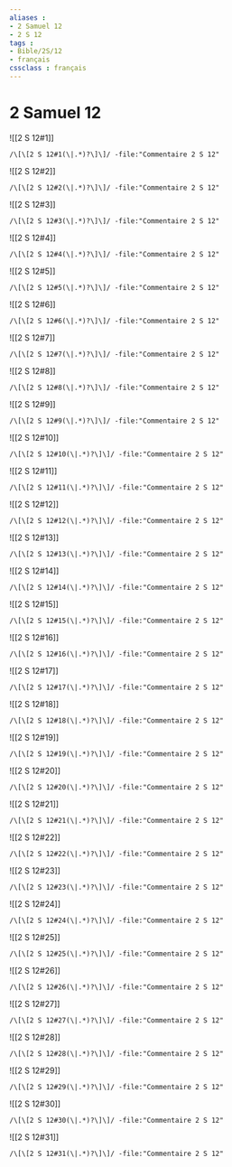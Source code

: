 ```yaml
---
aliases : 
- 2 Samuel 12
- 2 S 12
tags : 
- Bible/2S/12
- français
cssclass : français
---
```


# 2 Samuel 12

![[2 S 12#1]]

```query
/\[\[2 S 12#1(\|.*)?\]\]/ -file:"Commentaire 2 S 12"
```

![[2 S 12#2]]

```query
/\[\[2 S 12#2(\|.*)?\]\]/ -file:"Commentaire 2 S 12"
```

![[2 S 12#3]]

```query
/\[\[2 S 12#3(\|.*)?\]\]/ -file:"Commentaire 2 S 12"
```

![[2 S 12#4]]

```query
/\[\[2 S 12#4(\|.*)?\]\]/ -file:"Commentaire 2 S 12"
```

![[2 S 12#5]]

```query
/\[\[2 S 12#5(\|.*)?\]\]/ -file:"Commentaire 2 S 12"
```

![[2 S 12#6]]

```query
/\[\[2 S 12#6(\|.*)?\]\]/ -file:"Commentaire 2 S 12"
```

![[2 S 12#7]]

```query
/\[\[2 S 12#7(\|.*)?\]\]/ -file:"Commentaire 2 S 12"
```

![[2 S 12#8]]

```query
/\[\[2 S 12#8(\|.*)?\]\]/ -file:"Commentaire 2 S 12"
```

![[2 S 12#9]]

```query
/\[\[2 S 12#9(\|.*)?\]\]/ -file:"Commentaire 2 S 12"
```

![[2 S 12#10]]

```query
/\[\[2 S 12#10(\|.*)?\]\]/ -file:"Commentaire 2 S 12"
```

![[2 S 12#11]]

```query
/\[\[2 S 12#11(\|.*)?\]\]/ -file:"Commentaire 2 S 12"
```

![[2 S 12#12]]

```query
/\[\[2 S 12#12(\|.*)?\]\]/ -file:"Commentaire 2 S 12"
```

![[2 S 12#13]]

```query
/\[\[2 S 12#13(\|.*)?\]\]/ -file:"Commentaire 2 S 12"
```

![[2 S 12#14]]

```query
/\[\[2 S 12#14(\|.*)?\]\]/ -file:"Commentaire 2 S 12"
```

![[2 S 12#15]]

```query
/\[\[2 S 12#15(\|.*)?\]\]/ -file:"Commentaire 2 S 12"
```

![[2 S 12#16]]

```query
/\[\[2 S 12#16(\|.*)?\]\]/ -file:"Commentaire 2 S 12"
```

![[2 S 12#17]]

```query
/\[\[2 S 12#17(\|.*)?\]\]/ -file:"Commentaire 2 S 12"
```

![[2 S 12#18]]

```query
/\[\[2 S 12#18(\|.*)?\]\]/ -file:"Commentaire 2 S 12"
```

![[2 S 12#19]]

```query
/\[\[2 S 12#19(\|.*)?\]\]/ -file:"Commentaire 2 S 12"
```

![[2 S 12#20]]

```query
/\[\[2 S 12#20(\|.*)?\]\]/ -file:"Commentaire 2 S 12"
```

![[2 S 12#21]]

```query
/\[\[2 S 12#21(\|.*)?\]\]/ -file:"Commentaire 2 S 12"
```

![[2 S 12#22]]

```query
/\[\[2 S 12#22(\|.*)?\]\]/ -file:"Commentaire 2 S 12"
```

![[2 S 12#23]]

```query
/\[\[2 S 12#23(\|.*)?\]\]/ -file:"Commentaire 2 S 12"
```

![[2 S 12#24]]

```query
/\[\[2 S 12#24(\|.*)?\]\]/ -file:"Commentaire 2 S 12"
```

![[2 S 12#25]]

```query
/\[\[2 S 12#25(\|.*)?\]\]/ -file:"Commentaire 2 S 12"
```

![[2 S 12#26]]

```query
/\[\[2 S 12#26(\|.*)?\]\]/ -file:"Commentaire 2 S 12"
```

![[2 S 12#27]]

```query
/\[\[2 S 12#27(\|.*)?\]\]/ -file:"Commentaire 2 S 12"
```

![[2 S 12#28]]

```query
/\[\[2 S 12#28(\|.*)?\]\]/ -file:"Commentaire 2 S 12"
```

![[2 S 12#29]]

```query
/\[\[2 S 12#29(\|.*)?\]\]/ -file:"Commentaire 2 S 12"
```

![[2 S 12#30]]

```query
/\[\[2 S 12#30(\|.*)?\]\]/ -file:"Commentaire 2 S 12"
```

![[2 S 12#31]]

```query
/\[\[2 S 12#31(\|.*)?\]\]/ -file:"Commentaire 2 S 12"
```

